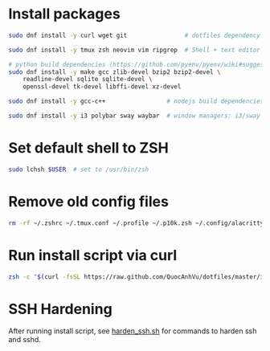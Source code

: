 # Install packages

```sh
sudo dnf install -y curl wget git                # dotfiles dependency

sudo dnf install -y tmux zsh neovim vim ripgrep  # Shell + text editor

# python build dependencies (https://github.com/pyenv/pyenv/wiki#suggested-build-environment)
sudo dnf install -y make gcc zlib-devel bzip2 bzip2-devel \
    readline-devel sqlite sqlite-devel \
    openssl-devel tk-devel libffi-devel xz-devel

sudo dnf install -y gcc-c++                 # nodejs build dependencies (https://github.com/nodejs/node/blob/master/BUILDING.md#building-nodejs-on-supported-platforms)

sudo dnf install -y i3 polybar sway waybar  # window managers: i3/sway + polybar/waybar
```

# Set default shell to ZSH

```sh
sudo lchsh $USER  # set to /usr/bin/zsh
```

# Remove old config files

```sh
rm -rf ~/.zshrc ~/.tmux.conf ~/.profile ~/.p10k.zsh ~/.config/alacritty ~/.config/i3 ~/.config/nvim ~/.config/polybar ~/.config/powerlevel10k ~/.config/sway ~/.config/waybar
```

# Run install script via curl

```sh
zsh -c "$(curl -fsSL https://raw.github.com/QuocAnhVu/dotfiles/master/install.sh)"
```

# SSH Hardening

After running install script, see [harden_ssh.sh](harden_ssh.sh) for commands to harden ssh and sshd.
